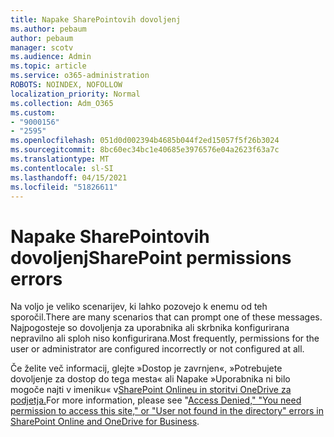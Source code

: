 ```yaml
---
title: Napake SharePointovih dovoljenj
ms.author: pebaum
author: pebaum
manager: scotv
ms.audience: Admin
ms.topic: article
ms.service: o365-administration
ROBOTS: NOINDEX, NOFOLLOW
localization_priority: Normal
ms.collection: Adm_O365
ms.custom:
- "9000156"
- "2595"
ms.openlocfilehash: 051d0d002394b4685b044f2ed15057f5f26b3024
ms.sourcegitcommit: 8bc60ec34bc1e40685e3976576e04a2623f63a7c
ms.translationtype: MT
ms.contentlocale: sl-SI
ms.lasthandoff: 04/15/2021
ms.locfileid: "51826611"
---
```

# <a name="sharepoint-permissions-errors"></a><span data-ttu-id="f086d-102">Napake SharePointovih dovoljenj</span><span class="sxs-lookup"><span data-stu-id="f086d-102">SharePoint permissions errors</span></span>

<span data-ttu-id="f086d-103">Na voljo je veliko scenarijev, ki lahko pozovejo k enemu od teh sporočil.</span><span class="sxs-lookup"><span data-stu-id="f086d-103">There are many scenarios that can prompt one of these messages.</span></span> <span data-ttu-id="f086d-104">Najpogosteje so dovoljenja za uporabnika ali skrbnika konfigurirana nepravilno ali sploh niso konfigurirana.</span><span class="sxs-lookup"><span data-stu-id="f086d-104">Most frequently, permissions for the user or administrator are configured incorrectly or not configured at all.</span></span> 

<span data-ttu-id="f086d-105">Če želite več informacij, glejte »Dostop je zavrnjen«, »Potrebujete dovoljenje za dostop do tega mesta« ali Napake »Uporabnika ni bilo mogoče najti v imeniku« v[SharePoint Onlineu in storitvi OneDrive za podjetja.](https://docs.microsoft.com/sharepoint/support/administration/access-denied-or-need-permission-error-sharepoint-online-or-onedrive-for-business)</span><span class="sxs-lookup"><span data-stu-id="f086d-105">For more information, please see "[Access Denied," "You need permission to access this site," or "User not found in the directory" errors in SharePoint Online and OneDrive for Business](https://docs.microsoft.com/sharepoint/support/administration/access-denied-or-need-permission-error-sharepoint-online-or-onedrive-for-business).</span></span>
